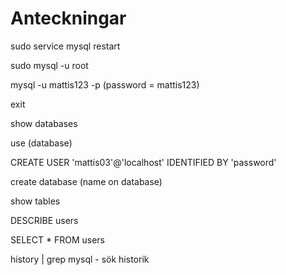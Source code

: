 # Anteckningar 

sudo service mysql restart

sudo mysql -u root

mysql -u mattis123 -p (password = mattis123)

exit

show databases

use (database)

CREATE USER 'mattis03'@'localhost' IDENTIFIED BY 'password'

create database (name on database)

show tables

DESCRIBE users

SELECT * FROM users

history | grep mysql - sök historik